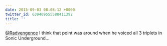 ```yaml
---
date: 2015-09-03 08:08:12 +0000
twitter_id: 639409555588411392
title: ''
---
```


<!-- Tweet at https://twitter.com/statuses/639307040293289984 is either deleted or protected. -->

[@Radvengence](https://twitter.com/Radvengence) I think that point was around when he voiced all 3 triplets in Sonic Underground...
